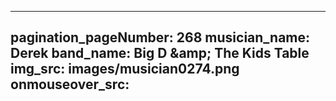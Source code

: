 ------
pagination_pageNumber: 268
musician_name: Derek
band_name: Big D &amp;amp; The Kids Table
img_src: images/musician0274.png
onmouseover_src: 
------